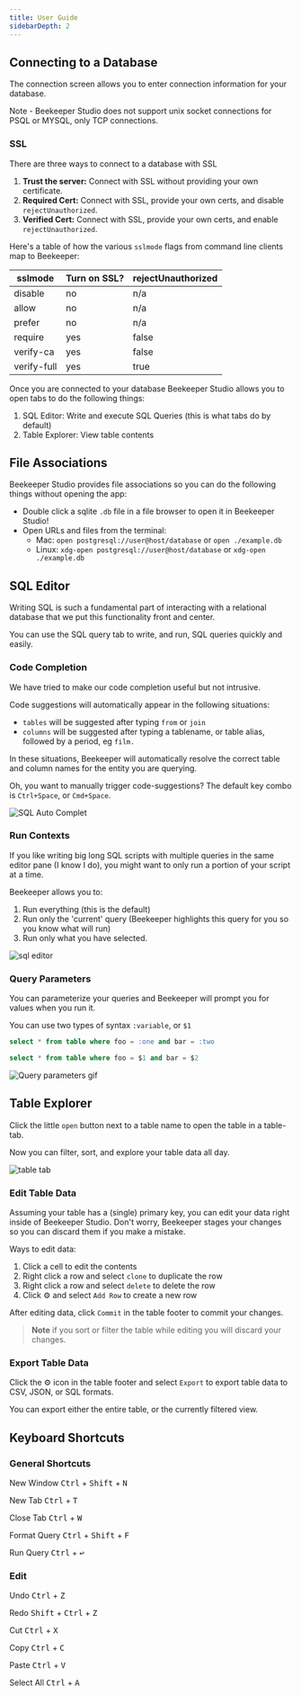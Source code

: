 ```yaml
---
title: User Guide
sidebarDepth: 2
---
```


## Connecting to a Database

The connection screen allows you to enter connection information for your database.

Note - Beekeeper Studio does not support unix socket connections for PSQL or MYSQL, only TCP connections.

### SSL

There are three ways to connect to a database with SSL
1. **Trust the server:** Connect with SSL without providing your own certificate.
2. **Required Cert:** Connect with SSL, provide your own certs, and disable `rejectUnauthorized`.
3. **Verified Cert:** Connect with SSL, provide your own certs, and enable `rejectUnauthorized`.

Here's a table of how the various `sslmode` flags from command line clients map to Beekeeper:

| sslmode | Turn on SSL? | rejectUnauthorized |
|------|-----|-----|
| disable |	no | 	n/a |
| allow |	no | 	n/a |
| prefer |	no | 	n/a |
| require |	yes | 	false |
| verify-ca |	yes | 	false |
| verify-full |	yes | 	true |


Once you are connected to your database Beekeeper Studio allows you to open tabs to do the following things:

1. SQL Editor: Write and execute SQL Queries (this is what tabs do by default)
2. Table Explorer: View table contents

## File Associations

Beekeeper Studio provides file associations so you can do the following things without opening the app:

- Double click a sqlite `.db` file in a file browser to open it in Beekeeper Studio!
- Open URLs and files from the terminal:
  - Mac: `open postgresql://user@host/database` or `open ./example.db`
  - Linux: `xdg-open postgresql://user@host/database` or `xdg-open ./example.db`


## SQL Editor

Writing SQL is such a fundamental part of interacting with a relational database that we put this functionality front and center.

You can use the SQL query tab to write, and run, SQL queries quickly and easily.

### Code Completion

We have tried to make our code completion useful but not intrusive. 

Code suggestions will automatically appear in the following situations:

- `tables` will be suggested after typing `from` or `join`
- `columns` will be suggested after typing a tablename, or table alias, followed by a period, eg `film.`

In these situations, Beekeeper will automatically resolve the correct table and column names for the entity you are querying.

Oh, you want to manually trigger code-suggestions? The default key combo is `Ctrl+Space`, or `Cmd+Space`.

![SQL Auto Complet](../assets/img/auto-complete.gif)


### Run Contexts

If you like writing big long SQL scripts with multiple queries in the same editor pane (I know I do), you might want to only run a portion of your script at a time.

Beekeeper allows you to:

1. Run everything (this is the default)
2. Run only the 'current' query (Beekeeper highlights this query for you so you know what will run)
3. Run only what you have selected.

![sql editor](../assets/img/bks-editor-runs.gif)


### Query Parameters

You can parameterize your queries and Beekeeper will prompt you for values when you run it.

You can use two types of syntax `:variable`, or `$1`

```sql
select * from table where foo = :one and bar = :two

select * from table where foo = $1 and bar = $2
```
![Query parameters gif](../assets/img/bks-editor-params.gif)


## Table Explorer

Click the little `open` button next to a table name to open the table in a table-tab.

Now you can filter, sort, and explore your table data all day.

![table tab](../assets/img/table-tab.png)

### Edit Table Data

Assuming your table has a (single) primary key, you can edit your data right inside of Beekeeper Studio. Don't worry, Beekeeper stages your changes so you can discard them if you make a mistake.

Ways to edit data:
1. Click a cell to edit the contents
2. Right click a row and select `clone` to duplicate the row
3. Right click a row and select `delete` to delete the row
4. Click ⚙ and select `Add Row` to create a new row

After editing data, click `Commit` in the table footer to commit your changes.

> **Note** if you sort or filter the table while editing you will discard your changes.

### Export Table Data

Click the ⚙ icon in the table footer and select `Export` to export table data to CSV, JSON, or SQL formats.

You can export either the entire table, or the currently filtered view.


## Keyboard Shortcuts

### General Shortcuts

New Window <kbd>Ctrl</kbd> + <kbd>Shift</kbd> + <kbd>N</kbd>

New Tab <kbd>Ctrl</kbd> + <kbd>T</kbd>

Close Tab <kbd>Ctrl</kbd> + <kbd>W</kbd>

Format Query <kbd>Ctrl</kbd> + <kbd>Shift</kbd> + <kbd>F</kbd>

Run Query <kbd>Ctrl</kbd> + <kbd>↩</kbd>

### Edit
Undo       <kbd>Ctrl</kbd> + <kbd>Z</kbd>

Redo       <kbd>Shift</kbd> + <kbd>Ctrl</kbd> + <kbd>Z</kbd>

Cut        <kbd>Ctrl</kbd> + <kbd>X</kbd>

Copy       <kbd>Ctrl</kbd> + <kbd>C</kbd>

Paste      <kbd>Ctrl</kbd> + <kbd>V</kbd>

Select All <kbd>Ctrl</kbd> + <kbd>A</kbd>
